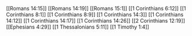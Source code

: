 [[Romans 14:15]]
[[Romans 14:19]]
[[Romans 15:1]]
[[1 Corinthians 6:12]]
[[1 Corinthians 8:1]]
[[1 Corinthians 8:9]]
[[1 Corinthians 14:3]]
[[1 Corinthians 14:12]]
[[1 Corinthians 14:17]]
[[1 Corinthians 14:26]]
[[2 Corinthians 12:19]]
[[Ephesians 4:29]]
[[1 Thessalonians 5:11]]
[[1 Timothy 1:4]]
